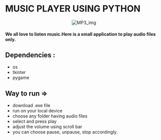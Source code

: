# MUSIC PLAYER USING PYTHON

<p align="center">
  <img src="https://user-images.githubusercontent.com/83386252/233859309-3c9c8bb8-caea-4429-8295-d012f51b70e9.png" alt="MP3_img">
</p>

#### We all love to listen music.Here is a small application to play audio files only.

## Dependencies :
- os
- tkinter
- pygame

## Way to run =>
- download .exe file
- run on your local device
- choose any folder having audio files
- select and press play
- adjust the volume using scroll bar
- you can choose pause, unpause, stop accordingly.
